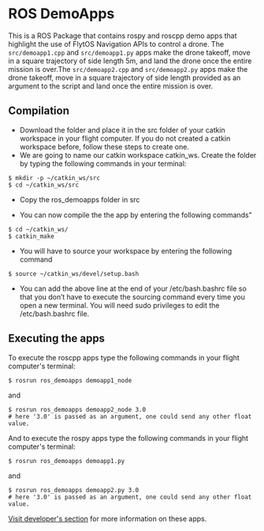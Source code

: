 # ROS DemoApps

This is a ROS Package that contains rospy and roscpp demo apps that highlight the use of FlytOS Navigation APIs to control a drone. The `src/demoapp1.cpp` and `src/demoapp1.py` apps make the drone takeoff, move in a square trajectory of side length 5m, and land the drone once the entire mission is over.The `src/demoapp2.cpp` and `src/demoapp2.py` apps make the drone takeoff, move in a square trajectory of side length provided as an argument to the script and land once the entire mission is over.

## Compilation

* Download the folder and place it in the src folder of your catkin workspace in your flight computer. If you do not created a catkin workspace before, follow these steps to create one.
* We are going to name our catkin workspace catkin_ws. Create the folder by typing the following commands in your terminal:
````
$ mkdir -p ~/catkin_ws/src
$ cd ~/catkin_ws/src
````
* Copy the ros_demoapps folder in src

* You can now compile the the app by entering the following commands"
````
$ cd ~/catkin_ws/
$ catkin_make
````

* You will have to source your workspace by entering the following command
````
$ source ~/catkin_ws/devel/setup.bash
````
* You can add the above line at the end of your /etc/bash.bashrc file so that you don’t have to execute the sourcing command every time you open a new terminal. You will need sudo privileges to edit the /etc/bash.bashrc file.

## Executing the apps

To execute the roscpp apps type the following commands in your flight computer's terminal:
````
$ rosrun ros_demoapps demoapp1_node
````
and
````
$ rosrun ros_demoapps demoapp2_node 3.0
# here '3.0' is passed as an argument, one could send any other float value.
````

And to execute the rospy apps type the following commands in your flight computer's terminal:

````
$ rosrun ros_demoapps demoapp1.py
````

and
````
$ rosrun ros_demoapps demoapp2.py 3.0
# here '3.0' is passed as an argument, one could send any other float value.
````
[Visit developer's section](http://docs.flytbase.com/docs/FlytOS/Developers/BuildingCustomApps.html#onboard-apps) for more information on these apps.
